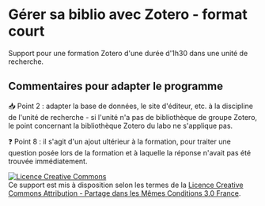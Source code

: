# Gérer sa biblio avec Zotero - format court

Support pour une formation Zotero d'une durée d'1h30 dans une unité de recherche.

## Commentaires pour adapter le programme

:inbox_tray: Point 2 : adapter la base de données, le site d'éditeur, etc. à la discipline de l'unité de recherche - si l'unité n'a pas de bibliothèque de groupe Zotero, le point concernant la bibliothèque Zotero du labo ne s'applique pas.

:question: Point 8 : il s'agit d'un ajout ultérieur à la formation, pour traiter une question posée lors de la formation et à laquelle la réponse n'avait pas été trouvée immédiatement.

<a rel="license" href="http://creativecommons.org/licenses/by-sa/3.0/fr/"><img alt="Licence Creative Commons" style="border-width:0" src="https://i.creativecommons.org/l/by-sa/3.0/fr/88x31.png" /></a><br />Ce support est mis à disposition selon les termes de la <a rel="license" href="http://creativecommons.org/licenses/by-sa/3.0/fr/">Licence Creative Commons Attribution -  Partage dans les Mêmes Conditions 3.0 France</a>.
